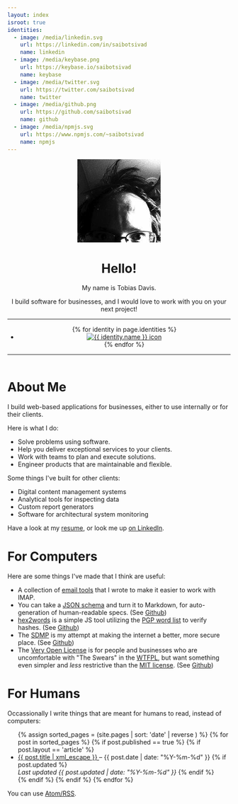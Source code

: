 ```yaml
---
layout: index
isroot: true
identities:
  - image: /media/linkedin.svg
    url: https://linkedin.com/in/saibotsivad
    name: linkedin
  - image: /media/keybase.png
    url: https://keybase.io/saibotsivad
    name: keybase
  - image: /media/twitter.svg
    url: https://twitter.com/saibotsivad
    name: twitter
  - image: /media/github.png
    url: https://github.com/saibotsivad
    name: github
  - image: /media/npmjs.svg
    url: https://www.npmjs.com/~saibotsivad
    name: npmjs
---
```



<header class="index">
	<img src="/logo.jpg" alt="Logo of Tobias!">
	<h1>Hello!</h1>
	<p>My name is Tobias Davis.</p>
	<p>I build software for businesses, and I would love to work with you on your next project!</p>
	<hr>
	<ul class="online-presence-icons">
		{% for identity in page.identities %}
		<li class="{{ identity.name }}">
			<a href="{{ identity.url }}">
				<img src="{{ identity.image }}" alt="{{ identity.name }} icon">
			</a>
		</li>
		{% endfor %}
	</ul>
	<hr>
</header>

# About Me

I build web-based applications for businesses, either to use internally or for their clients.

Here is what I do:

* Solve problems using software.
* Help you deliver exceptional services to your clients.
* Work with teams to plan and execute solutions.
* Engineer products that are maintainable and flexible.

Some things I've built for other clients:

* Digital content management systems
* Analytical tools for inspecting data
* Custom report generators
* Software for architectural system monitoring

Have a look at my [resume](/resume), or look me up [on LinkedIn](https://linkedin.com/in/saibotsivad).

# For Computers

Here are some things I've made that I think are useful:

* A collection of [email tools](https://github.com/saibotsivad/imap-tools) that I
	wrote to make it easier to work with IMAP.
* You can take a [JSON schema](http://json-schema.org/) and turn it to
	Markdown, for auto-generation of human-readable specs.
	(See [Github](https://github.com/saibotsivad/json-schema-to-markdown))
* [hex2words](https://tobiaslabs.github.io/hex2words/) is a simple JS tool utilizing the
	[PGP word list](https://en.wikipedia.org/wiki/PGP_word_list) to verify hashes.
	(See [Github](https://github.com/tobiaslabs/hex2words))
* The [SDMP](https://sdmp.github.io/) is my attempt at making the internet a better,
	more secure place.
	(See [Github](https://github.com/sdmp/sdmp.github.io))
* The [Very Open License](http://veryopenlicense.com/) is for people and businesses
	who are uncomfortable with "The Swears" in the [WTFPL](http://www.wtfpl.net/),
	but want something even simpler and *less* restrictive than the
	[MIT license](http://opensource.org/licenses/MIT).
	(See [Github](https://github.com/saibotsivad/veryopenlicense))

# For Humans

Occassionally I write things that are meant for humans to read, instead of computers:

<ul>
{% assign sorted_pages = (site.pages | sort: 'date' | reverse ) %}
{% for post in sorted_pages %}
	{% if post.published == true %}
	{% if post.layout == 'article' %}
		<li>
			<a href="{{ site.url }}{{ post.url }}">
				{{ post.title | xml_escape }}
			</a>
			&ndash;
			{{ post.date | date: "%Y-%m-%d" }}
			{% if post.updated %}
				<br>
				<em>Last updated {{ post.updated | date: "%Y-%m-%d" }}</em>
			{% endif %}
		</li>
	{% endif %}
	{% endif %}
{% endfor %}
</ul>

You can use <a href="/feed.xml" class="link-muted">Atom/RSS</a>.
